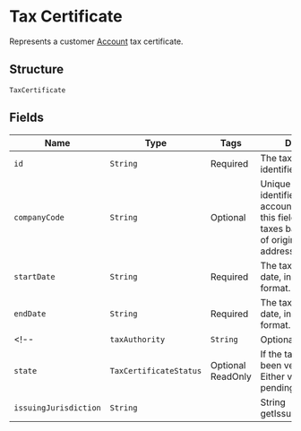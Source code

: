 # Tax Certificate

Represents a customer [Account](/doc/account-api.md) tax certificate.

## Structure

`TaxCertificate`

## Fields

| Name | Type | Tags | Description | Getter |
|  --- | --- | --- | --- | --- |
| `id` | `String` | Required | The tax certificate identifier. | String getId() |
| `companyCode` | `String` | Optional | Unique code that identifies a company account in Avalara. Use this field to calculate taxes based on country of origin and sold-to addresses in Avalara. | String getcompanyCode() |
| `startDate` | `String` | Required | The tax certificate start date, in LocalDate format. | String getStartDate() |
| `endDate` | `String` | Required | The tax certificate end date, in LocalDate format. | String getEndDate() |
<!-- | `taxAuthority` | `String` | Optional | Tax authority code. | String getTaxAuthority() | -->
| `state` | `TaxCertificateStatus` | Optional<br>ReadOnly | If the tax certificate has been verified yet. Either verified or pending. | TaxCertificateStatus getState() |
| `issuingJurisdiction` | `String` | | String getIssuingJurisdiction() |

